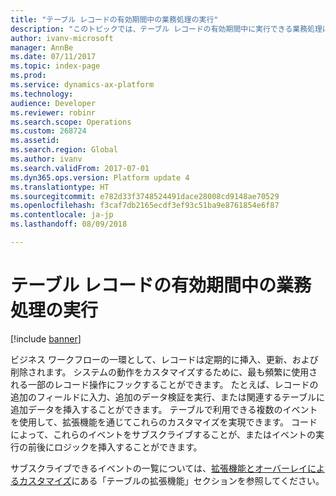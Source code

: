 ```yaml
---
title: "テーブル レコードの有効期間中の業務処理の実行"
description: "このトピックでは、テーブル レコードの有効期間中に実行できる業務処理に関する情報を提供します。"
author: ivanv-microsoft
manager: AnnBe
ms.date: 07/11/2017
ms.topic: index-page
ms.prod: 
ms.service: dynamics-ax-platform
ms.technology: 
audience: Developer
ms.reviewer: robinr
ms.search.scope: Operations
ms.custom: 268724
ms.assetid: 
ms.search.region: Global
ms.author: ivanv
ms.search.validFrom: 2017-07-01
ms.dyn365.ops.version: Platform update 4
ms.translationtype: HT
ms.sourcegitcommit: e782d33f3748524491dace28008cd9148ae70529
ms.openlocfilehash: f3caf7db2165ecdf3ef93c51ba9e8761854e6f87
ms.contentlocale: ja-jp
ms.lasthandoff: 08/09/2018

---
```


# <a name="perform-business-actions-throughout-the-lifecycle-of-table-records"></a>テーブル レコードの有効期間中の業務処理の実行

[!include [banner](../includes/banner.md)]

ビジネス ワークフローの一環として、レコードは定期的に挿入、更新、および削除されます。 システムの動作をカスタマイズするために、最も頻繁に使用される一部のレコード操作にフックすることができます。 たとえば、レコードの追加のフィールドに入力、追加のデータ検証を実行、または関連するテーブルに追加データを挿入することができます。 テーブルで利用できる複数のイベントを使用して、拡張機能を通じてこれらのカスタマイズを実現できます。 コードによって、これらのイベントをサブスクライブすることが、またはイベントの実行の前後にロジックを挿入することができます。

サブスクライブできるイベントの一覧については、[拡張機能とオーバーレイによるカスタマイズ](customization-overlayering-extensions.md#table-extensions)にある「テーブルの拡張機能」セクションを参照してください。

